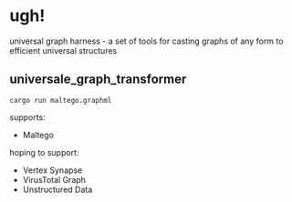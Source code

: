 # ugh!
universal graph harness - a set of tools for casting graphs of any form to efficient universal structures

## universale_graph_transformer

`cargo run maltego.graphml`

supports:
- Maltego

hoping to support:
- Vertex Synapse
- VirusTotal Graph
- Unstructured Data
